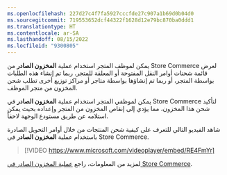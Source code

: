 ```yaml
---
ms.openlocfilehash: 227d27c4f7fa5927cccfde27c907a1b69d0b04d0
ms.sourcegitcommit: 719553652dcf44322f1628d12e79bc870ba0ddd1
ms.translationtype: HT
ms.contentlocale: ar-SA
ms.lasthandoff: 08/15/2022
ms.locfileid: "9300805"
---
```

يمكن لموظف المتجر استخدام عملية **المخزون الصادر** من Store Commerce لعرض قائمة شحنات أوامر النقل المفتوحة أو المعلقة للمتجر. ربما تم إنشاء هذه الطلبات بواسطة المتجر، أو ربما تم إنشاؤها بواسطة متاجر أو مراكز توزيع أخرى تطلب شحن المخزون من متجر الموظف.

يمكن لموظفي المتجر استخدام عملية **المخزون الصادر** في Store Commerce لتأكيد شحن هذا المخزون، مما يؤدي إلى إنقاص المخزون من المتجر وإعداده بحيث يمكن استلامه عن طريق مستودع الوجهة لاحقاً.

شاهد الفيديو التالي للتعرف على كيفية شحن المنتجات من خلال أوامر التحويل الصادرة باستخدام عملية **المخزون الصادر** في Store Commerce.

> [!VIDEO https://www.microsoft.com/videoplayer/embed/RE4FmYr]

لمزيد من المعلومات، راجع [عملية المخزون الصادر في Store Commerce](/dynamics365/commerce/pos-outbound-inventory-operation/?azure-portal=true).
